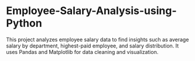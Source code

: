 # Employee-Salary-Analysis-using-Python
This project analyzes employee salary data to find insights such as average salary by department, highest-paid employee, and salary distribution. It uses Pandas and Matplotlib for data cleaning and visualization.
